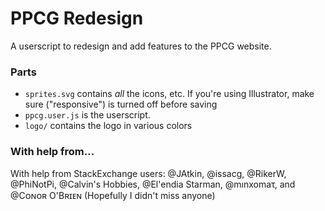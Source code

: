 # PPCG Redesign

A userscript to redesign and add features to the PPCG website.

### Parts

 - `sprites.svg` contains *all* the icons, etc. If you're using Illustrator, make sure ("responsive") is turned off before saving
 - `ppcg.user.js` is the userscript.
 - `logo/` contains the logo in various colors

### With help from...

With help from StackExchange users: @JAtkin, @issacg, @RikerW, @PhiNotPi, @Calvin's Hobbies, @El'endia Starman, @mınxomaτ, and @Cᴏɴᴏʀ O'Bʀɪᴇɴ (Hopefully I didn't miss anyone)

